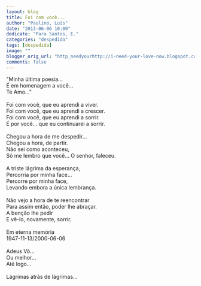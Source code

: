 ```yaml
---
layout: blog
title: Foi com você...
author: "Paulino, Luís"
date: "2013-06-06 10:00"
dedicate: "Para Santos, E."
categories: "despedida"
tags: [despedida]
image: ""
blogger_orig_url: "http_needyourhttp://i-need-your-love-now.blogspot.com/2013/06/foi-com-voce.htmllove_orig_url"
comments: false
---
```


"Minha última poesia...\
É em homenagem a você...\
Te Amo..."\
\
Foi com você, que eu aprendi a viver.\
Foi com você, que eu aprendi a crescer.\
Foi com você, que eu aprendi a sorrir.\
É por você... que eu continuarei a sorrir.\
\
Chegou a hora de me despedir...\
Chegou a hora, de partir.\
Não sei como aconteceu,\
Só me lembro que você... O senhor, faleceu.\
\
A triste lágrima da esperança,\
Percorria por minha face...\
Percorre por minha face,\
Levando embora a única lembrança.\
\
Não vejo a hora de te reencontrar\
Para assim então, poder lhe abraçar.\
A benção lhe pedir\
E vê-lo, novamente, sorrir.\
\
Em eterna memória\
1947-11-13/2000-06-06\
\
Adeus Vô...\
Ou melhor...\
Até logo...\
\
Lágrimas atrás de lágrimas...
